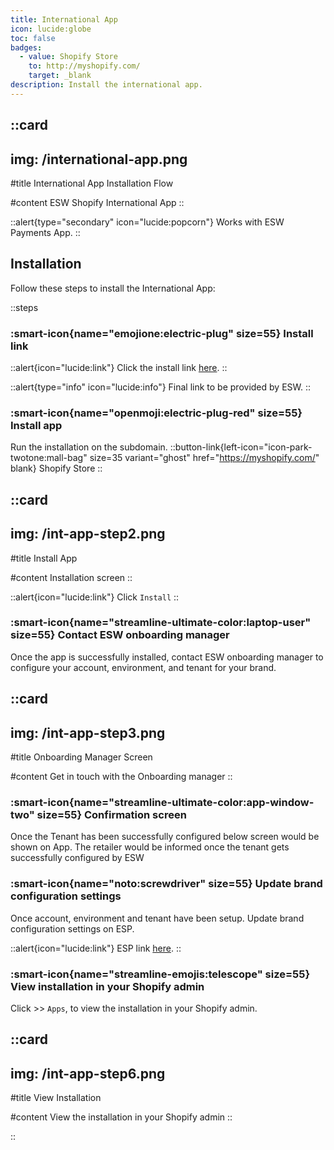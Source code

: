 ```yaml
---
title: International App
icon: lucide:globe
toc: false
badges:
  - value: Shopify Store
    to: http://myshopify.com/
    target: _blank
description: Install the international app.
---
```


::card
---
img: /international-app.png
---
#title
International App Installation Flow

#content
ESW Shopify International App
::


::alert{type="secondary" icon="lucide:popcorn"}
  Works with ESW Payments App.
::

## Installation 

Follow these steps to install the International App:

::steps
### :smart-icon{name="emojione:electric-plug" size=55} Install link 

::alert{icon="lucide:link"}
Click the install link <a href="https://apps.shopify.com/esw-card-payments" target="_blank" rel="noopener noreferrer">here</a>.
::

::alert{type="info" icon="lucide:info"}
  Final link to be provided by ESW.
::


### :smart-icon{name="openmoji:electric-plug-red" size=55} Install app

Run the installation on the subdomain. 
::button-link{left-icon="icon-park-twotone:mall-bag" size=35 variant="ghost" href="https://myshopify.com/" blank}
  Shopify Store
::

::card
---
img: /int-app-step2.png
---
#title
Install App

#content
Installation screen
::


::alert{icon="lucide:link"}
Click `Install`
::

### :smart-icon{name="streamline-ultimate-color:laptop-user" size=55} Contact ESW onboarding manager

Once the app is successfully installed, contact ESW onboarding manager to 
configure your account, environment, and tenant for your brand. 

::card
---
img: /int-app-step3.png
---
#title
Onboarding Manager Screen

#content
Get in touch with the Onboarding manager 
::

### :smart-icon{name="streamline-ultimate-color:app-window-two" size=55} Confirmation screen

Once the Tenant has been successfully configured below screen would be 
shown on App. The retailer would be informed once the tenant gets successfully 
configured by ESW


### :smart-icon{name="noto:screwdriver" size=55} Update brand configuration settings

Once account, environment and tenant have been setup. Update brand configuration 
settings on ESP.

::alert{icon="lucide:link"}
ESP link <a href="https://esp.eshopworld.com/partnership/partnerships" target="_blank" rel="noopener noreferrer">here</a>.
::

### :smart-icon{name="streamline-emojis:telescope" size=55} View installation in your Shopify admin

 Click >> `Apps`, to view the installation in your Shopify admin.

::card
---
img: /int-app-step6.png
---
#title
View Installation

#content
View the installation in your Shopify admin 
::

::
